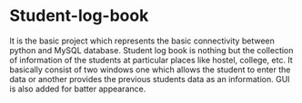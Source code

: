 # Student-log-book
It is the basic project which represents the basic connectivity between python and MySQL database. Student log book is nothing but the collection of information of the students at particular places like hostel, college, etc. It basically consist of two windows one which allows the student to enter the data or another provides the previous students data as an information. GUI is also added for batter appearance.
